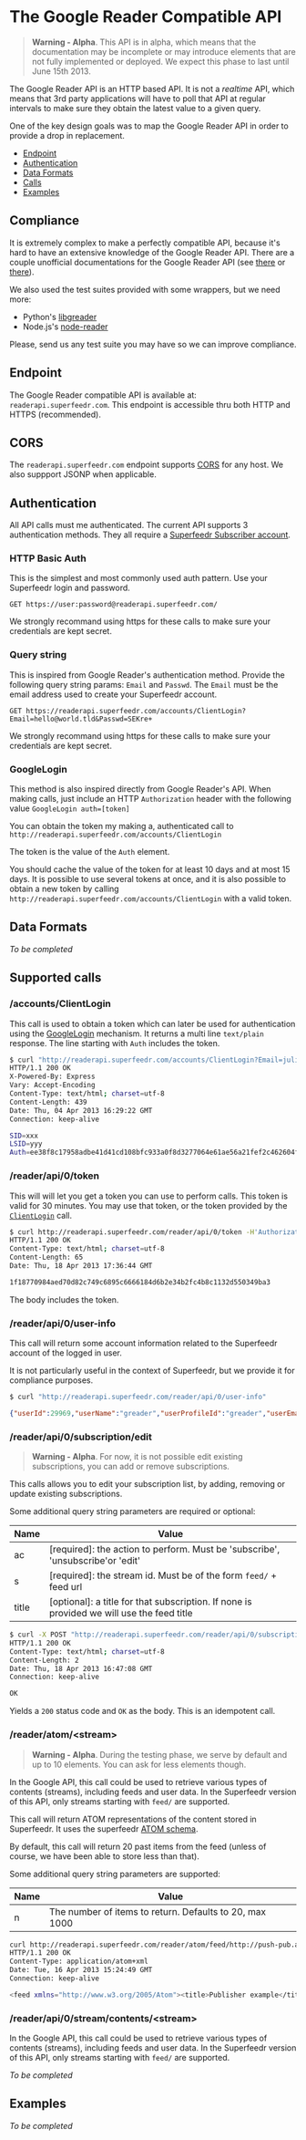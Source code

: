 The Google Reader Compatible API
================================


> **Warning - Alpha**. This API is in alpha, which means that the documentation may be incomplete or may introduce elements that are not fully implemented or deployed. We expect this phase to last until June 15th 2013.

The Google Reader API is an HTTP based API. It is not a *realtime* API, which means that 3rd party applications will have to poll that API at regular intervals to make sure they obtain the latest value to a given query.

One of the key design goals was to map the Google Reader API in order to provide a drop in replacement.

* [Endpoint](#endpoint)
* [Authentication](#Authentication)
* [Data Formats](#data-formats)
* [Calls](#supported-calls)
* [Examples](#examples)

## Compliance

It is extremely complex to make a perfectly compatible API, because it's hard to have an extensive knowledge of the Google Reader API. There are a couple unofficial documentations for the Google Reader API (see [there](http://undoc.in/googlereader.html) or [there](https://code.google.com/p/pyrfeed/wiki/GoogleReaderAPI)).

We also used the test suites provided with some wrappers, but we need more:
* Python's [libgreader](https://github.com/askedrelic/libgreader)
* Node.js's [node-reader](https://gist.github.com/2034195)

Please, send us any test suite you may have so we can improve compliance.

## Endpoint

The Google Reader compatible API is available at:
`readerapi.superfeedr.com`. This endpoint is accessible thru both HTTP and HTTPS (recommended).

## CORS

The `readerapi.superfeedr.com` endpoint supports [CORS](http://enable-cors.org/) for any host. We also suppport JSONP when applicable.

## Authentication

All API calls must me authenticated. The current API supports 3 authentication methods. They all require a [Superfeedr Subscriber account](http://superfeedr.com/subscriber).

### HTTP Basic Auth

This is the simplest and most commonly used auth pattern. Use your Superfeedr login and password.

```
GET https://user:password@readerapi.superfeedr.com/
```

We strongly recommand using https for these calls to make sure your credentials are kept secret.

### Query string

This is inspired from Google Reader's authentication method. Provide the following query string params: `Email` and `Passwd`. The `Email` must be the email address used to create your Superfeedr account.

```
GET https://readerapi.superfeedr.com/accounts/ClientLogin?Email=hello@world.tld&Passwd=SEKre+
```

We strongly recommand using https for these calls to make sure your credentials are kept secret.

### GoogleLogin

This method is also inspired directly from Google Reader's API. When making calls, just include an HTTP `Authorization` header with the following value `GoogleLogin auth=[token]`

You can obtain the token my making a, authenticated call to `http://readerapi.superfeedr.com/accounts/ClientLogin`

The token is the value of the `Auth` element.

You should cache the value of the token for at least 10 days and at most 15 days.
It is possible to use several tokens at once, and it is also possible to obtain a new token by calling  `http://readerapi.superfeedr.com/accounts/ClientLogin` with a valid token.

## Data Formats

*To be completed*

## Supported calls

### /accounts/ClientLogin

This call is used to obtain a token which can later be used for authentication using the [GoogleLogin](#googlelogin) mechanism.
It returns a multi line `text/plain` response.
The line starting with `Auth` includes the token.

```bash
$ curl "http://readerapi.superfeedr.com/accounts/ClientLogin?Email=julien.genestoux%40gmail.com&Passwd=gyucmgcucaomxpie" -D-
HTTP/1.1 200 OK
X-Powered-By: Express
Vary: Accept-Encoding
Content-Type: text/html; charset=utf-8
Content-Length: 439
Date: Thu, 04 Apr 2013 16:29:22 GMT
Connection: keep-alive

SID=xxx
LSID=yyy
Auth=ee38f8c17958adbe41d41cd108bfc933a0f8d3277064e61ae56a21fef2c462604f0eb11cd35381b88333e7bbb3f1c20e4cd69140d646158cd4ba90e67321cbdb15aa0d24fdb18fead0f371a9880eb109abd8e98fb665d184c0aa09f84783366b8f64db41f2237bad3420e19796ce7d220d7932f15b0dcb73d6ffcc7fad9ab2e51b1c57e2ca2ac0a9cf5233346d7e52c2e736e368f72883ced0259624bd20e217f31e5738eb1392bbee80f85965120f9d195639519ac4ccc0515b246a86a7b49d20205a22f6eba097b8d2f2a324dcf169
```

### /reader/api/0/token

This will will let you get a token you can use to perform calls. This token is valid for 30 minutes. You may use that token, or the token provided by the [`ClientLogin`](https://github.com/superfeedr/documentation/tree/master/google-reader-api#accountsclientlogin) call.

```bash
$ curl http://readerapi.superfeedr.com/reader/api/0/token -H'Authorization: GoogleLogin auth=6981278e0682daba8cd90e61155cbf296045e4bbaffa812398f9bee0ab753bd3ab915007564c8fafe8af4a5e3328491fe3b3d7bc42e844cd3029b82d9d385f62a11ff9755ae2371618ba57895d9f0549927638142f7e1faccdbb5c1148ab0fceaa3240097fd5aa845f08a4475e28cbd417b34d9c002a0360653a2ec374e379e67f421578f05eeaf9d6e89fb10290366311177b46c1cc0b38a28a810e6962d9c47ce014806ab5b52d95b80ad6f448a480a0c5c4d9f2f54e8f72151544408da479' -D-
HTTP/1.1 200 OK
Content-Type: text/html; charset=utf-8
Content-Length: 65
Date: Thu, 18 Apr 2013 17:36:44 GMT

1f18770984aed70d82c749c6895c6666184d6b2e34b2fc4b8c1132d550349ba3
```

The body includes the token.


### /reader/api/0/user-info

This call will return some account information related to the Superfeedr account of the logged in user.

It is not particularly useful in the context of Superfeedr, but we provide it for compliance purposes.

```bash
$ curl "http://readerapi.superfeedr.com/reader/api/0/user-info"
```

```json
{"userId":29969,"userName":"greader","userProfileId":"greader","userEmail":"julien.genestoux@gmail.com","isBloggerUser":false,"signupTimeSec":0,"publicUserName":"greader","isMultiLoginEnabled":false}
```

### /reader/api/0/subscription/edit

> **Warning - Alpha**. For now, it is not possible edit existing subscriptions, you can add or remove subscriptions.

This calls allows you to edit your subscription list, by adding, removing or update existing subscriptions.

Some additional query string parameters are required or optional:

| Name  | Value                                                    |
| ----- |----------------------------------------------------------| 
| ac    | [required]: the action to perform. Must be 'subscribe', 'unsubscribe'or 'edit'   | 
| s     | [required]: the stream id. Must be of the form `feed/` + feed url                 |
| title | [optional]: a title for that subscription. If none is provided we will use the feed title      |

```bash
$ curl -X POST "http://readerapi.superfeedr.com/reader/api/0/subscription/edit" -d's=feed/http://www.engadget.com/rss.xml' -d'ac=subscribe' -d'title=Engadget'  -H'Authorization: GoogleLogin auth=6981278e0682daba8cd90e61155cbf296045e4bbaffa812398f9bee0ab753bd3ab915007564c8fafe8af4a5e3328491fe3b3d7bc42e844cd3029b82d9d385f62a11ff9755ae2371618ba57895d9f0549927638142f7e1faccdbb5c1148ab0fceaa3240097fd5aa845f08a4475e28cbd417b34d9c002a0360653a2ec374e379e67f421578f05eeaf9d6e89fb10290366311177b46c1cc0b38a28a810e6962d9c47ce014806ab5b52d95b80ad6f448a480a0c5c4d9f2f54e8f72151544408da479' -D- 
HTTP/1.1 200 OK
Content-Type: text/html; charset=utf-8
Content-Length: 2
Date: Thu, 18 Apr 2013 16:47:08 GMT
Connection: keep-alive

OK
```

Yields a `200` status code and `OK` as the body. This is an idempotent call.

### /reader/atom/&lt;stream&gt;

> **Warning - Alpha**. During the testing phase, we serve by default and up to 10 elements. You can ask for less elements though.

In the Google API, this call could be used to retrieve various types of contents (streams), including feeds and user data. In the Superfeedr version of this API, only streams starting with `feed/` are supported.

This call will return ATOM representations of the content stored in Superfeedr. It uses the superfeedr [ATOM schema](http://superfeedr.com/documentation#entry_schema).

By default, this call will return 20 past items from the feed (unless of course, we have been able to store less than that). 

Some additional query string parameters are supported:

| Name  | Value                                                    |
| ----- |----------------------------------------------------------| 
| n     | The number of items to return. Defaults to 20, max 1000  | 


```bash
curl http://readerapi.superfeedr.com/reader/atom/feed/http://push-pub.appspot.com/feed  -H'Authorization: GoogleLogin auth=6981278e0682daba8cd90e61155cbf296045e4bbaffa812398f9bee0ab753bd3ab915007564c8fafe8af4a5e3328491fe3b3d7bc42e844cd3029b82d9d385f62a11ff9755ae2371618ba57895d9f0549927638142f7e1faccdbb5c1148ab0fceaa3240097fd5aa845f08a4475e28cbd417b34d9c002a0360653a2ec374e379e67f421578f05eeaf9d6e89fb10290366311177b46c1cc0b38a28a810e6962d9c47ce014806ab5b52d95b80ad6f448a480a0c5c4d9f2f54e8f72151544408da479' -D-
HTTP/1.1 200 OK
Content-Type: application/atom+xml
Date: Tue, 16 Apr 2013 15:24:49 GMT
Connection: keep-alive

<feed xmlns="http://www.w3.org/2005/Atom"><title>Publisher example</title><updated>2013-04-16T18:45:45.000Z</updated><id>http://push-pub.appspot.com/feed</id><entry><title>test 35</title><id>http://push-pub.appspot.com/feed/747006</id><published>2013-04-16T14:42:29.000Z</published><updated>2013-04-16T14:42:29.000Z</updated><content>bam</content><summary></summary><link href="http://push-pub.appspot.com/entry/747006" title="test 35" type="text/html" rel="alternate"/></entry><entry><title>test 33</title><id>http://push-pub.appspot.com/feed/741005</id><published>2013-04-16T14:28:18.000Z</published><updated>2013-04-16T14:28:18.000Z</updated><content>bla</content><summary></summary><link href="http://push-pub.appspot.com/entry/741005" title="test 33" type="text/html" rel="alternate"/></entry><entry><title>test 32</title><id>http://push-pub.appspot.com/feed/747005</id><published>2013-04-16T13:26:26.000Z</published><updated>2013-04-16T13:26:26.000Z</updated><content>bam</content><summary></summary><link href="http://push-pub.appspot.com/entry/747005" title="test 32" type="text/html" rel="alternate"/></entry><entry><title>test 30</title><id>http://push-pub.appspot.com/feed/734008</id><published>2013-04-16T13:24:40.000Z</published><updated>2013-04-16T13:24:40.000Z</updated><content>bam</content><summary></summary><link href="http://push-pub.appspot.com/entry/734008" title="test 30" type="text/html" rel="alternate"/></entry><entry><title>test 31</title><id>http://push-pub.appspot.com/feed/743006</id><published>2013-04-16T13:25:58.000Z</published><updated>2013-04-16T13:25:58.000Z</updated><content>bam</content><summary></summary><link href="http://push-pub.appspot.com/entry/743006" title="test 31" type="text/html" rel="alternate"/></entry><entry><title>test 34</title><id>http://push-pub.appspot.com/feed/733009</id><published>2013-04-16T14:29:46.000Z</published><updated>2013-04-16T14:29:46.000Z</updated><content>bsdfa</content><summary></summary><link href="http://push-pub.appspot.com/entry/733009" title="test 34" type="text/html" rel="alternate"/></entry><entry><title>test 28</title><id>http://push-pub.appspot.com/feed/745002</id><published>2013-04-16T12:57:34.000Z</published><updated>2013-04-16T12:57:34.000Z</updated><content>asdflkjasdf</content><summary></summary><link href="http://push-pub.appspot.com/entry/745002" title="test 28" type="text/html" rel="alternate"/></entry><entry><title>test 27</title><id>http://push-pub.appspot.com/feed/733008</id><published>2013-04-16T12:56:07.000Z</published><updated>2013-04-16T12:56:07.000Z</updated><content>ririri</content><summary></summary><link href="http://push-pub.appspot.com/entry/733008" title="test 27" type="text/html" rel="alternate"/></entry><entry><title>test 26</title><id>http://push-pub.appspot.com/feed/734007</id><published>2013-04-16T12:23:46.000Z</published><updated>2013-04-16T12:23:46.000Z</updated><content>huhu</content><summary></summary><link href="http://push-pub.appspot.com/entry/734007" title="test 26" type="text/html" rel="alternate"/></entry><entry><title>test 29</title><id>http://push-pub.appspot.com/feed/737009</id><published>2013-04-16T13:20:41.000Z</published><updated>2013-04-16T13:20:41.000Z</updated><content>ben!</content><summary></summary><link href="http://push-pub.appspot.com/entry/737009" title="test 29" type="text/html" rel="alternate"/></entry></feed>
```

### /reader/api/0/stream/contents/&lt;stream&gt;

In the Google API, this call could be used to retrieve various types of contents (streams), including feeds and user data. In the Superfeedr version of this API, only streams starting with `feed/` are supported.





*To be completed*

## Examples

*To be completed*


